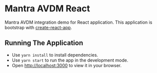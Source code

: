 # Mantra AVDM React

Mantra AVDM integration demo for React application. This application is bootstrap with [create-react-app](https://create-react-app.dev/).

## Running The Application

- Use `yarn install` to install dependencies.
- Use `yarn start` to run the app in the development mode.
- Open [http://localhost:3000](http://localhost:3000) to view it in your browser.
